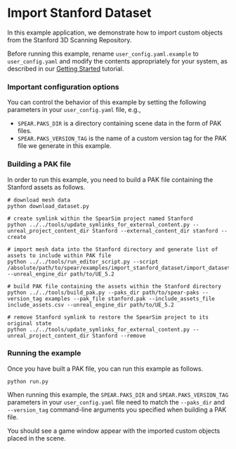 # Import Stanford Dataset

In this example application, we demonstrate how to import custom objects from the Stanford 3D Scanning Repository.

Before running this example, rename `user_config.yaml.example` to `user_config.yaml` and modify the contents appropriately for your system, as described in our [Getting Started](../../docs/getting_started.md) tutorial.

### Important configuration options

You can control the behavior of this example by setting the following parameters in your `user_config.yaml` file, e.g.,
  - `SPEAR.PAKS_DIR` is a directory containing scene data in the form of PAK files.
  - `SPEAR.PAKS_VERSION_TAG` is the name of a custom version tag for the PAK file we generate in this example.

### Building a PAK file

In order to run this example, you need to build a PAK file containing the Stanford assets as follows.

```console
# download mesh data
python download_dataset.py

# create symlink within the SpearSim project named Stanford
python ../../tools/update_symlinks_for_external_content.py --unreal_project_content_dir Stanford --external_content_dir stanford --create

# import mesh data into the Stanford directory and generate list of assets to include within PAK file
python ../../tools/run_editor_script.py --script /absolute/path/to/spear/examples/import_stanford_dataset/import_dataset.py --unreal_engine_dir path/to/UE_5.2

# build PAK file containing the assets within the Stanford directory
python ../../tools/build_pak.py --paks_dir path/to/spear-paks --version_tag examples --pak_file stanford.pak --include_assets_file include_assets.csv --unreal_engine_dir path/to/UE_5.2

# remove Stanford symlink to restore the SpearSim project to its original state
python ../../tools/update_symlinks_for_external_content.py --unreal_project_content_dir Stanford --remove
```

### Running the example

Once you have built a PAK file, you can run this example as follows.

```console
python run.py
```

When running this example, the `SPEAR.PAKS_DIR` and `SPEAR.PAKS_VERSION_TAG` parameters in your `user_config.yaml` file need to match the `--paks_dir` and `--version_tag` command-line arguments you specified when building a PAK file.

You should see a game window appear with the imported custom objects placed in the scene.
